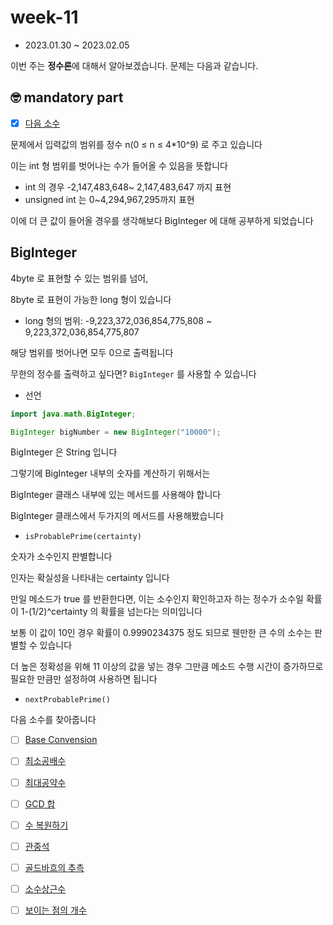 # week-11

- 2023.01.30 ~ 2023.02.05

이번 주는 **정수론**에 대해서 알아보겠습니다.
문제는 다음과 같습니다.

## 🤓 mandatory part

- [x] [다음 소수](https://www.acmicpc.net/problem/4134)

문제에서 입력값의 범위를 정수 n(0 ≤ n ≤ 4*10^9) 로 주고 있습니다

이는 int 형 범위를 벗어나는 수가 들어올 수 있음을 뜻합니다

- int 의 경우 -2,147,483,648~ 2,147,483,647 까지 표현
- unsigned int 는 0~4,294,967,295까지 표현

이에 더 큰 값이 들어올 경우를 생각해보다 BigInteger 에 대해 공부하게 되었습니다

## BigInteger

4byte 로 표현할 수 있는 범위를 넘어,

8byte 로 표현이 가능한 long 형이 있습니다

- long 형의 범위: -9,223,372,036,854,775,808 ~ 9,223,372,036,854,775,807

해당 범위를 벗어나면 모두 0으로 출력됩니다

무한의 정수를 출력하고 싶다면? `BigInteger` 를 사용할 수 있습니다

- 선언

```java
import java.math.BigInteger;

BigInteger bigNumber = new BigInteger("10000");
```

BigInteger 은 String 입니다

그렇기에 BigInteger 내부의 숫자를 계산하기 위해서는 

BigInteger 클래스 내부에 있는 메서드를 사용해야 합니다

BigInteger 클래스에서 두가지의 메서드를 사용해봤습니다

- `isProbablePrime(certainty)`

숫자가 소수인지 판별합니다

인자는 확실성을 나타내는 certainty 입니다

만일 메소드가 true 를 반환한다면, 이는 소수인지 확인하고자 하는 정수가 소수일 확률이 1-(1/2)^certainty 의 확률을 넘는다는 의미입니다

보통 이 값이 10인 경우 확률이 0.9990234375 정도 되므로 웬만한 큰 수의 소수는 판별할 수 있습니다

더 높은 정확성을 위해 11 이상의 값을 넣는 경우 그만큼 메소드 수행 시간이 증가하므로 필요한 만큼만 설정하여 사용하면 됩니다

- `nextProbablePrime()`

다음 소수를 찾아줍니다


- [ ] [Base Convension](https://www.acmicpc.net/problem/11576)
- [ ] [최소공배수](https://www.acmicpc.net/problem/13241)
- [ ] [최대공약수](https://www.acmicpc.net/problem/1850)
- [ ] [GCD 합](https://www.acmicpc.net/problem/9613)
- [ ] [수 복원하기](https://www.acmicpc.net/problem/2312)
- [ ] [관중석](https://www.acmicpc.net/problem/10166)
- [ ] [골드바흐의 추측](https://www.acmicpc.net/problem/6588)
- [ ] [소수상근수](https://www.acmicpc.net/problem/9421)
- [ ] [보이는 점의 개수](https://www.acmicpc.net/problem/2725)

